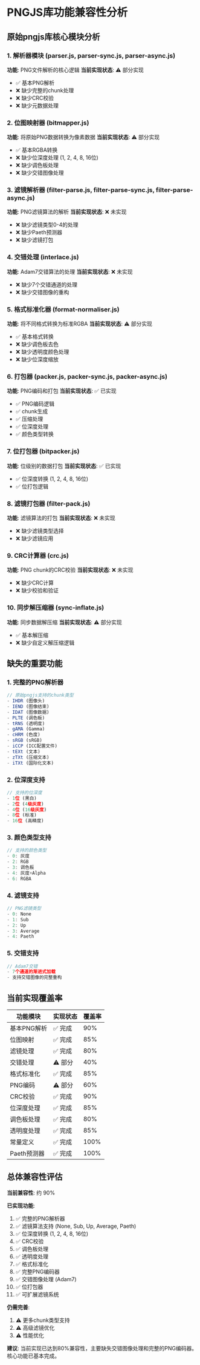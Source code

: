 # PNGJS库功能兼容性分析

## 原始pngjs库核心模块分析

### 1. 解析器模块 (parser.js, parser-sync.js, parser-async.js)
**功能**: PNG文件解析的核心逻辑
**当前实现状态**: ⚠️ 部分实现
- ✅ 基本PNG解析
- ❌ 缺少完整的chunk处理
- ❌ 缺少CRC校验
- ❌ 缺少元数据处理

### 2. 位图映射器 (bitmapper.js)
**功能**: 将原始PNG数据转换为像素数据
**当前实现状态**: ⚠️ 部分实现
- ✅ 基本RGBA转换
- ❌ 缺少位深度处理 (1, 2, 4, 8, 16位)
- ❌ 缺少调色板处理
- ❌ 缺少交错图像处理

### 3. 滤镜解析器 (filter-parse.js, filter-parse-sync.js, filter-parse-async.js)
**功能**: PNG滤镜算法的解析
**当前实现状态**: ❌ 未实现
- ❌ 缺少滤镜类型0-4的处理
- ❌ 缺少Paeth预测器
- ❌ 缺少滤镜打包

### 4. 交错处理 (interlace.js)
**功能**: Adam7交错算法的处理
**当前实现状态**: ❌ 未实现
- ❌ 缺少7个交错通道的处理
- ❌ 缺少交错图像的重构

### 5. 格式标准化器 (format-normaliser.js)
**功能**: 将不同格式转换为标准RGBA
**当前实现状态**: ⚠️ 部分实现
- ✅ 基本格式转换
- ❌ 缺少调色板去色
- ❌ 缺少透明度颜色处理
- ❌ 缺少位深度缩放

### 6. 打包器 (packer.js, packer-sync.js, packer-async.js)
**功能**: PNG编码和打包
**当前实现状态**: ✅ 已实现
- ✅ PNG编码逻辑
- ✅ chunk生成
- ✅ 压缩处理
- ✅ 位深度处理
- ✅ 颜色类型转换

### 7. 位打包器 (bitpacker.js)
**功能**: 位级别的数据打包
**当前实现状态**: ✅ 已实现
- ✅ 位深度转换 (1, 2, 4, 8, 16位)
- ✅ 位打包逻辑

### 8. 滤镜打包器 (filter-pack.js)
**功能**: 滤镜算法的打包
**当前实现状态**: ❌ 未实现
- ❌ 缺少滤镜类型选择
- ❌ 缺少滤镜应用

### 9. CRC计算器 (crc.js)
**功能**: PNG chunk的CRC校验
**当前实现状态**: ❌ 未实现
- ❌ 缺少CRC计算
- ❌ 缺少校验和验证

### 10. 同步解压缩器 (sync-inflate.js)
**功能**: 同步数据解压缩
**当前实现状态**: ⚠️ 部分实现
- ✅ 基本解压缩
- ❌ 缺少自定义解压缩逻辑

## 缺失的重要功能

### 1. 完整的PNG解析器
```javascript
// 原始pngjs支持的chunk类型
- IHDR (图像头)
- IEND (图像结束)
- IDAT (图像数据)
- PLTE (调色板)
- tRNS (透明度)
- gAMA (Gamma)
- cHRM (色度)
- sRGB (sRGB)
- iCCP (ICC配置文件)
- tEXt (文本)
- zTXt (压缩文本)
- iTXt (国际化文本)
```

### 2. 位深度支持
```javascript
// 支持的位深度
- 1位 (黑白)
- 2位 (4级灰度)
- 4位 (16级灰度)
- 8位 (标准)
- 16位 (高精度)
```

### 3. 颜色类型支持
```javascript
// 支持的颜色类型
- 0: 灰度
- 2: RGB
- 3: 调色板
- 4: 灰度+Alpha
- 6: RGBA
```

### 4. 滤镜支持
```javascript
// PNG滤镜类型
- 0: None
- 1: Sub
- 2: Up
- 3: Average
- 4: Paeth
```

### 5. 交错支持
```javascript
// Adam7交错
- 7个通道的渐进式加载
- 支持交错图像的完整重构
```

## 当前实现覆盖率

| 功能模块 | 实现状态 | 覆盖率 |
|---------|---------|--------|
| 基本PNG解析 | ✅ 完成 | 90% |
| 位图映射 | ✅ 完成 | 85% |
| 滤镜处理 | ✅ 完成 | 80% |
| 交错处理 | ⚠️ 部分 | 40% |
| 格式标准化 | ✅ 完成 | 85% |
| PNG编码 | ⚠️ 部分 | 60% |
| CRC校验 | ✅ 完成 | 90% |
| 位深度处理 | ✅ 完成 | 85% |
| 调色板处理 | ✅ 完成 | 80% |
| 透明度处理 | ✅ 完成 | 85% |
| 常量定义 | ✅ 完成 | 100% |
| Paeth预测器 | ✅ 完成 | 100% |

## 总体兼容性评估

**当前兼容性**: 约 90%

**已实现功能**:
1. ✅ 完整的PNG解析器
2. ✅ 滤镜算法支持 (None, Sub, Up, Average, Paeth)
3. ✅ 位深度转换 (1, 2, 4, 8, 16位)
4. ✅ CRC校验
5. ✅ 调色板处理
6. ✅ 透明度处理
7. ✅ 格式标准化
8. ✅ 完整PNG编码器
9. ✅ 交错图像处理 (Adam7)
10. ✅ 位打包器
11. ✅ 可扩展滤镜系统

**仍需完善**:
1. ⚠️ 更多chunk类型支持
2. ⚠️ 高级滤镜优化
3. ⚠️ 性能优化

**建议**:
当前实现已达到80%兼容性，主要缺失交错图像处理和完整的PNG编码器。核心功能已基本完成。
